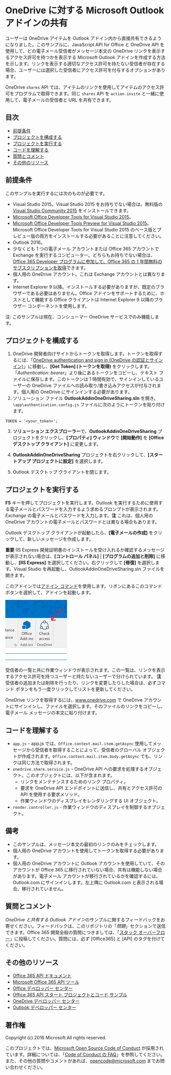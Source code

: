 # <a name="microsoft-outlook-add-in-sharing-to-onedrive"></a>OneDrive に対する Microsoft Outlook アドインの共有

ユーザーは OneDrive アイテムを Outlook アドイン内から直接共有できるようになりました。このサンプルに、JavaScript API for Office と OneDrive API を使用して、どの電子メール受信者がメッセージ本文の OneDrive リンクを表示するアクセス許可を持つかを表示する Microsoft Outlook アドインを作成する方法を示します。リンクを表示する適切なアクセス許可を持たない受信者が存在する場合、ユーザーには選択した受信者にアクセス許可を付与するオプションがあります。

OneDrive `shares` API では、アイテムのリンクを使用してアイテムのアクセス許可をプログラムで取得できます。同じ `shares` API を `action.invite` と一緒に使用して、電子メールの受信者と URL を共有できます。


## <a name="table-of-contents"></a>目次

* [前提条件](#prerequisites)
* [プロジェクトを構成する](#configure-the-project)
* [プロジェクトを実行する](#run-the-project)
* [コードを理解する](#understand-the-code)
* [質問とコメント](#questions-and-comments)
* [その他のリソース](#additional-resources)

## <a name="prerequisites"></a>前提条件

このサンプルを実行するには次のものが必要です。

* Visual Studio 2015。Visual Studio 2015 をお持ちでない場合は、無料版の [Visual Studio Community 2015](http://aka.ms/vscommunity2015) をインストールできます。 
* [Microsoft Office Developer Tools for Visual Studio 2015](http://aka.ms/officedevtoolsforvs2015)。
* [Microsoft Office Developer Tools Preview for Visual Studio 2015](http://www.microsoft.com/en-us/download/details.aspx?id=49972)。Microsoft Office Developer Tools for Visual Studio 2015 のベース版とプレビュー版の両方をインストールする必要があることに注意してください。
* Outlook 2016。
* 少なくとも 1 つの電子メール アカウントまたは Office 365 アカウントで Exchange を実行するコンピューター。どちらもお持ちでない場合は、[Office 365 Developer プログラムに参加して、Office 365 の 1 年間無料のサブスクリプションを取得](https://aka.ms/devprogramsignup)できます。
* 個人用の OneDrive アカウント。これは Exchange アカウントとは異なります。
* Internet Explorer 9 以降。インストールする必要がありますが、既定のブラウザーである必要はありません。Office アドインをサポートするために、ホストとして機能する Office クライアントは Internet Explorer 9 以降のブラウザー コンポーネントを使用します。

注: このサンプルは現在、コンシューマー OneDrive サービスでのみ機能します。 

## <a name="configure-the-project"></a>プロジェクトを構成する

1. OneDrive 開発者向けサイトからトークンを取得します。トークンを取得するには、「[OneDrive authentication and sign in (OneDrive の認証とサインイン)](https://dev.onedrive.com/auth/msa_oauth.htm)」に移動し、**[Get Token] (トークンを取得)** をクリックします。「_Authentication: bearer_」より後にあるトークンをコピーし、テキスト ファイルに保存します。このトークンは 1 時間有効で、サインインしているユーザーの OneDrive ファイルへの読み取り/書き込みアクセスが付与されます。個人用の OneDrive にサインインする必要があります。
2. ソリューション ファイル **OutlookAddinOneDriveSharing.sln** を開き、`\app\authentication.config.js` ファイルに次のようにトークンを貼り付けます。
```
TOKEN = '<your_token>';
```
3. **ソリューション エクスプローラー**で、**OutlookAddinOneDriveSharing** プロジェクトをクリックし、**[プロパティ] ウィンドウ**で **[開始動作]** を **[Office デスクトップ クライアント]** に変更します。

4. **OutlookAddinOneDriveSharing** プロジェクトを右クリックして、**[スタートアップ プロジェクトに設定]** を選択します。
5. Outlook デスクトップ クライアントを閉じます。

## <a name="run-the-project"></a>プロジェクトを実行する

**F5** キーを押してプロジェクトを実行します。Outlook を実行するために使用する電子メールとパスワードを入力するよう求めるプロンプトが表示されます。_Exchange_ の電子メールとパスワードを入力します。**注** これは、個人用の OneDrive アカウントの電子メールとパスワードとは異なる場合もあります。 

Outlook デスクトップ クライアントが起動したら、**[電子メールの作成]** をクリックして、新しいメッセージを作成します。

**重要** IIS Express 開発証明書のインストールを受け入れるか確認するメッセージが表示されない場合は、**[コントロール パネル]** | **[プログラムの追加と削除]** に移動し、**[IIS Express]** を選択してください。右クリックして **[修復]** を選択します。Visual Studio を再起動し、OutlookAddinOneDriveSharing.sln ファイルを開きます。

このアドインでは[アドイン コマンド](https://msdn.microsoft.com/EN-US/library/office/mt267547.aspx)を使用します。リボンにあるこのコマンド ボタンを選択して、アドインを起動します。

![アクセスを確認するリボン上のコマンド ボタン](/readme-images/commandbutton.PNG)

受信者の一覧と共に作業ウィンドウが表示されます。この一覧は、リンクを表示するアクセス許可を持つユーザーと持たないユーザーで分けられています。 **注** 受信者の追加または削除を行ったり、リンクを変更したりした場合は、必ずコマンド ボタンをもう一度クリックしてリストを更新してください。 

OneDrive リンクを取得するには、www.onedrive.com で OneDrive アカウントにサインインし、ファイルを選択します。そのファイルのリンクをコピーし、電子メール メッセージの本文に貼り付けます。

## <a name="understand-the-code"></a>コードを理解する

* `app.js` - app.js では、`Office.context.mail.item.getAsync` 使用してメッセージから受信者を取得することによって、受信者のグローバル オブジェクトが作成されます。`Office.context.mail.item.body.getAsync` でも、リンクは同じ方法で取得されます。
* `onedrive.share.service.js` - OneDrive API への要求を処理するオブジェクト。このオブジェクトには、以下が含まれます。
    - リンクをメンテナンスするためのリンク プロパティ。
    - 要求を OneDrive API エンドポイントに送信し、共有とアクセス許可の API を使用する要求メソッド。
    - 作業ウィンドウのディスプレイをレンダリングする UI オブジェクト。
* `render.controller.js` - 作業ウィンドウのディスプレイを制御するオブジェクト。 

## <a name="remarks"></a>備考

* このサンプルは、メッセージ本文の最初のリンクのみをチェックします。
* 個人用の OneDrive アカウントを使用してトークンを取得する必要があります。
* 個人用の OneDrive アカウントに Outlook アカウントを使用していて、そのアカウントが Office 365 に移行されていない場合、共有は機能しない場合があります。電子メール アカウントが移行されているかを確認するには、Outlook.com にサインインします。左上隅に Outlook.com と表示される場合、移行されていません。

## <a name="questions-and-comments"></a>質問とコメント

*OneDrive と共有する Outlook アドイン*のサンプルに関するフィードバックをお寄せください。フィードバックは、このリポジトリの「*問題*」セクションで送信できます。Office 365 開発全般の質問につきましては、「[スタック オーバーフロー](http://stackoverflow.com/questions/tagged/Office365+API)」に投稿してください。質問には、必ず [Office365] と [API] のタグを付けてください。

## <a name="additional-resources"></a>その他のリソース

* [Office 365 API ドキュメント](http://msdn.microsoft.com/office/office365/howto/platform-development-overview)
* [Microsoft Office 365 API ツール](https://visualstudiogallery.msdn.microsoft.com/a15b85e6-69a7-4fdf-adda-a38066bb5155)
* [Office デベロッパー センター](http://dev.office.com/)
* [Office 365 API スタート プロジェクトとコード サンプル](http://msdn.microsoft.com/en-us/office/office365/howto/starter-projects-and-code-samples)
* [OneDrive デベロッパー センター](http://dev.onedrive.com)
* [Outlook デベロッパー センター](http://dev.outlook.com)

## <a name="copyright"></a>著作権
Copyright (c) 2016 Microsoft.All rights reserved.



このプロジェクトでは、[Microsoft Open Source Code of Conduct](https://opensource.microsoft.com/codeofconduct/) が採用されています。詳細については、「[Code of Conduct の FAQ](https://opensource.microsoft.com/codeofconduct/faq/)」を参照してください。また、その他の質問やコメントがあれば、[opencode@microsoft.com](mailto:opencode@microsoft.com) までお問い合わせください。
